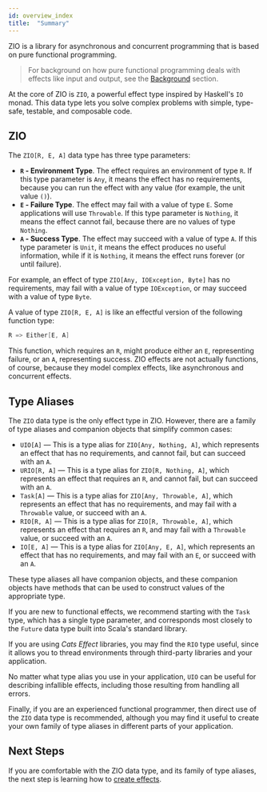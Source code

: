 ```yaml
---
id: overview_index
title:  "Summary"
---
```


ZIO is a library for asynchronous and concurrent programming that is based on pure functional programming. 

> For background on how pure functional programming deals with effects like input and output, see the [Background](background.md) section.

At the core of ZIO is `ZIO`, a powerful effect type inspired by Haskell's `IO` monad. This data type lets you solve complex problems with simple, type-safe, testable, and composable code.

## ZIO 

The `ZIO[R, E, A]` data type has three type parameters:

 - **`R` - Environment Type**. The effect requires an environment of type `R`. If this type parameter is `Any`, it means the effect has no requirements, because you can run the effect with any value (for example, the unit value `()`).
 - **`E` - Failure Type**. The effect may fail with a value of type `E`. Some applications will use `Throwable`. If this type parameter is `Nothing`, it means the effect cannot fail, because there are no values of type `Nothing`.
 - **`A` - Success Type**. The effect may succeed with a value of type `A`. If this type parameter is `Unit`, it means the effect produces no useful information, while if it is `Nothing`, it means the effect runs forever (or until failure).

For example, an effect of type `ZIO[Any, IOException, Byte]` has no requirements, may fail with a value of type `IOException`, or may succeed with a value of type `Byte`.

A value of type `ZIO[R, E, A]` is like an effectful version of the following function type:

```scala mdoc
R => Either[E, A]
```

This function, which requires an `R`, might produce either an `E`, representing failure, or an `A`, representing success. ZIO effects are not actually functions, of course, because they model complex effects, like asynchronous and concurrent effects.

## Type Aliases

The `ZIO` data type is the only effect type in ZIO. However, there are a family of type aliases and companion objects that simplify common cases:

 - `UIO[A]` — This is a type alias for `ZIO[Any, Nothing, A]`, which represents an effect that has no requirements, and cannot fail, but can succeed with an `A`.
 - `URIO[R, A]` — This is a type alias for `ZIO[R, Nothing, A]`, which represents an effect that requires an `R`, and cannot fail, but can succeed with an `A`.
 - `Task[A]` — This is a type alias for `ZIO[Any, Throwable, A]`, which represents an effect that has no requirements, and may fail with a `Throwable` value, or succeed with an `A`.
 - `RIO[R, A]` — This is a type alias for `ZIO[R, Throwable, A]`, which represents an effect that requires an `R`, and may fail with a `Throwable` value, or succeed with an `A`.
 - `IO[E, A]` — This is a type alias for `ZIO[Any, E, A]`, which represents an effect that has no requirements, and may fail with an `E`, or succeed with an `A`.

These type aliases all have companion objects, and these companion objects have methods that can be used to construct values of the appropriate type.

If you are new to functional effects, we recommend starting with the `Task` type, which has a single type parameter, and corresponds most closely to the `Future` data type built into Scala's standard library.

If you are using _Cats Effect_ libraries, you may find the `RIO` type useful, since it allows you to thread environments through third-party libraries and your application.

No matter what type alias you use in your application, `UIO` can be useful for describing infallible effects, including those resulting from handling all errors.

Finally, if you are an experienced functional programmer, then direct use of the `ZIO` data type is recommended, although you may find it useful to create your own family of type aliases in different parts of your application.

## Next Steps

If you are comfortable with the ZIO data type, and its family of type aliases, the next step is learning how to [create effects](creating_effects.md).
